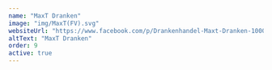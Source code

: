 ```yaml
---
name: "MaxT Dranken"
image: "img/MaxT(FV).svg"
websiteUrl: "https://www.facebook.com/p/Drankenhandel-Maxt-Dranken-100084040300979/"
altText: "MaxT Dranken"
order: 9
active: true
---
```

